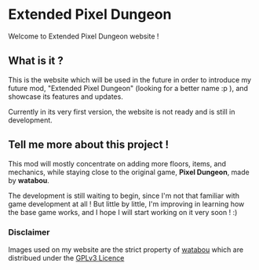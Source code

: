 # Extended Pixel Dungeon

Welcome to Extended Pixel Dungeon website !

## What is it ?

This is the website which will be used in the future in order to introduce my future mod, "Extended Pixel Dungeon" (looking for a better name :p ), and showcase its features and updates.

Currently in its very first version, the website is not ready and is still in development.

## Tell me more about this project ! 

This mod will mostly concentrate on adding more floors, items, and mechanics, while staying close to the original game, **Pixel Dungeon**, made by **watabou**. 

The development is still waiting to begin, since I'm not that familiar with game development at all ! But little by little, I'm improving in learning how the base game works, and I hope I will start working on it very soon ! :)

### Disclaimer

Images used on my website are the strict property of [watabou](http://pixeldungeon.watabou.ru/) which are distribued under the [GPLv3 Licence](http://www.gnu.org/copyleft/gpl.html)
